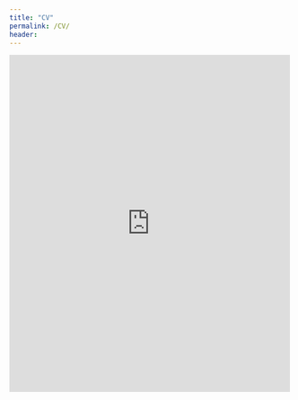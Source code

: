 ```yaml
---
title: "CV"
permalink: /CV/
header:
---
```

<embed src="https://drive.google.com/viewerng/viewer?embedded=true&url=http://sibamoussa.github.io/images/SibaMoussa_CV_082020.pdf" width="500" height="600">
